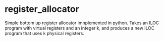 # register_allocator
Simple bottom up register allocator imnplemented in python. Takes an ILOC program with virtual registers and an integer k, and produces a new ILOC program that uses k physical registers.
